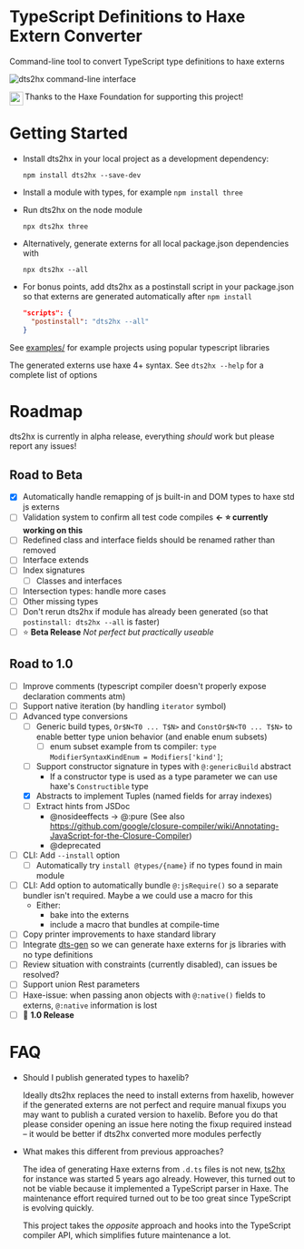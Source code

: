 # TypeScript Definitions to Haxe Extern Converter

Command-line tool to convert TypeScript type definitions to haxe externs

<img alt="dts2hx command-line interface" src="https://user-images.githubusercontent.com/3742992/80704644-db9a9280-8adc-11ea-8de2-38ff818b22de.png">

<img src="https://user-images.githubusercontent.com/3742992/71644204-854b4d80-2cbc-11ea-85f9-93c63df51fe3.png" height="24" align="left"> Thanks to the Haxe Foundation for supporting this project!

# Getting Started
- Install dts2hx in your local project as a development dependency:

    `npm install dts2hx --save-dev`

- Install a module with types, for example `npm install three` 

- Run dts2hx on the node module

    `npx dts2hx three`

- Alternatively, generate externs for all local package.json dependencies with

    `npx dts2hx --all`

- For bonus points, add dts2hx as a postinstall script in your package.json so that externs are generated automatically after `npm install`
    ```json
    "scripts": {
      "postinstall": "dts2hx --all"
    }
    ```

See [examples/](examples/) for example projects using popular typescript libraries

The generated externs use haxe 4+ syntax. See `dts2hx --help` for a complete list of options

# Roadmap

dts2hx is currently in alpha release, everything _should_ work but please report any issues!

## Road to Beta
- [x] Automatically handle remapping of js built-in and DOM types to haxe std js externs
- [ ] Validation system to confirm all test code compiles **← :star: currently working on this**
- [ ] Redefined class and interface fields should be renamed rather than removed
- [ ] Interface extends
- [ ] Index signatures
    - [ ] Classes and interfaces
- [ ] Intersection types: handle more cases
- [ ] Other missing types
- [ ] Don't rerun dts2hx if module has already been generated (so that `postinstall: dts2hx --all` is faster)
- [ ] :star: **Beta Release** *Not perfect but practically useable*

## Road to 1.0
- [ ] Improve comments (typescript compiler doesn't properly expose declaration comments atm)
- [ ] Support native iteration (by handling `iterator` symbol)
- [ ] Advanced type conversions
    - [ ] Generic build types, `Or$N<T0 ... T$N>` and `ConstOr$N<T0 ... T$N>` to enable better type union behavior (and enable enum subsets)
        - [ ] enum subset example from ts compiler: `type ModifierSyntaxKindEnum = Modifiers['kind']`;
    - [ ] Support constructor signature in types with `@:genericBuild` abstract
        - If a constructor type is used as a type parameter we can use haxe's `Constructible` type
    - [x] Abstracts to implement Tuples (named fields for array indexes)
    - [ ] Extract hints from JSDoc
        - @nosideeffects -> @:pure (See also https://github.com/google/closure-compiler/wiki/Annotating-JavaScript-for-the-Closure-Compiler)
        - @deprecated
- [ ] CLI: Add `--install` option
    - [ ] Automatically try `install @types/{name}` if no types found in main module
- [ ] CLI: Add option to automatically bundle `@:jsRequire()` so a separate bundler isn't required. Maybe a we could use a macro for this
    - Either:
        - bake into the externs
        - include a macro that bundles at compile-time
- [ ] Copy printer improvements to haxe standard library
- [ ] Integrate [dts-gen](https://github.com/microsoft/dts-gen) so we can generate haxe externs for js libraries with no type definitions
- [ ] Review situation with constraints (currently disabled), can issues be resolved?
- [ ] Support union Rest parameters
- [ ] Haxe-issue: when passing anon objects with `@:native()` fields to externs, `@:native` information is lost
- [ ] :star2: **1.0 Release**

# FAQ

- Should I publish generated types to haxelib?

    Ideally dts2hx replaces the need to install externs from haxelib, however if the generated externs are not perfect and require manual fixups you may want to publish a curated version to haxelib. Before you do that please consider opening an issue here noting the fixup required instead – it would be better if dts2hx converted more modules perfectly

- What makes this different from previous approaches?

   The idea of generating Haxe externs from `.d.ts` files is not new, [ts2hx](https://github.com/Simn/ts2hx) for instance was started 5 years ago already. However, this turned out to not be viable because it implemented a TypeScript parser in Haxe. The maintenance effort required turned out to be too great since TypeScript is evolving quickly.

   This project takes the _opposite_ approach and hooks into the TypeScript compiler API, which simplifies future maintenance a lot.
